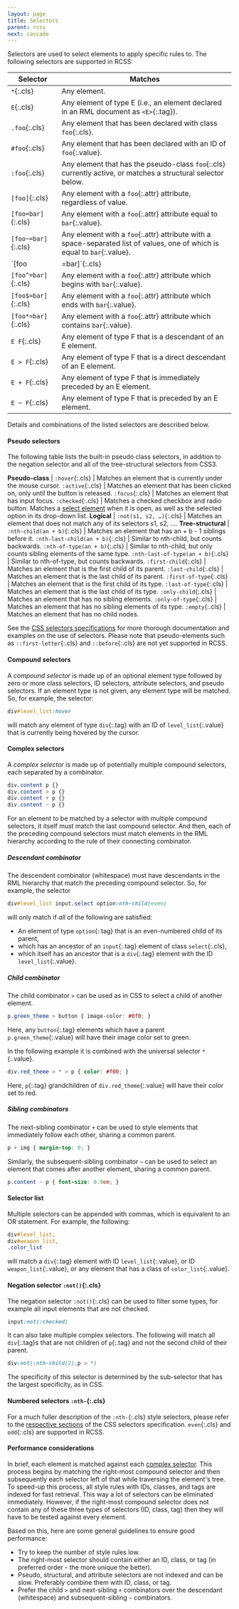 ```yaml
---
layout: page
title: Selectors
parent: rcss
next: cascade
---
```


Selectors are used to select elements to apply specific rules to. The following selectors are supported in RCSS:

Selector            | Matches
---                 | ---
`*`{:.cls}          | Any element.
`E`{:.cls}          | Any element of type E (i.e., an element declared in an RML document as `<E>`{:.tag}).
`.foo`{:.cls}       | Any element that has been declared with class `foo`{:.cls}.
`#foo`{:.cls}       | Any element that has been declared with an ID of `foo`{:.value}.
`:foo`{:.cls}       | Any element that has the pseudo-class `foo`{:.cls} currently active, or matches a structural selector below.
`[foo]`{:.cls}      | Any element with a `foo`{:.attr} attribute, regardless of value.
`[foo=bar]`{:.cls}  | Any element with a `foo`{:.attr} attribute equal to `bar`{:.value}.
`[foo~=bar]`{:.cls} | Any element with a `foo`{:.attr} attribute with a space-separated list of values, one of which is equal to `bar`{:.value}.
`[foo|=bar]`{:.cls} | Any element with a `foo`{:.attr} attribute equal to `bar`{:.value} or which begins with `bar-`{:.value} including the hyphen.
`[foo^=bar]`{:.cls} | Any element with a `foo`{:.attr} attribute which begins with `bar`{:.value}.
`[foo$=bar]`{:.cls} | Any element with a `foo`{:.attr} attribute which ends with `bar`{:.value}.
`[foo*=bar]`{:.cls} | Any element with a `foo`{:.attr} attribute which contains `bar`{:.value}.
`E F`{:.cls}        | Any element of type F that is a descendant of an E element.
`E > F`{:.cls}      | Any element of type F that is a direct descendant of an E element.
`E + F`{:.cls}      | Any element of type F that is immediately preceded by an E element.
`E ~ F`{:.cls}      | Any element of type F that is preceded by an E element.

Details and combinations of the listed selectors are described below.


#### Pseudo selectors

The following table lists the built-in pseudo class selectors, in addition to the negation selector and all of the tree-structural selectors from CSS3. 

**Pseudo-class**                    |
`:hover`{:.cls}                     | Matches an element that is currently under the mouse cursor.
`:active`{:.cls}                    | Matches an element that has been clicked on, only until the button is released.
`:focus`{:.cls}                     | Matches an element that has input focus.
`:checked`{:.cls}                   | Matches a checked checkbox and radio button. Matches a [select element]({{"pages/cpp_manual/element_packages/form.html#drop-down-select-box"|relative_url}}) when it is open, as well as the selected option in its drop-down list.
**Logical**                         |
`:not(s1, s2, …)`{:.cls}            | Matches an element that does not match any of its selectors s1, s2, ….
**Tree-structural**                 |
`:nth-child(an + b)`{:.cls}         | Matches an element that has an + b - 1 siblings before it.
`:nth-last-child(an + b)`{:.cls}    | Similar to nth-child, but counts backwards.
`:nth-of-type(an + b)`{:.cls}       | Similar to nth-child, but only counts sibling elements of the same type.
`:nth-last-of-type(an + b)`{:.cls}  | Similar to nth-of-type, but counts backwards.
`:first-child`{:.cls}               | Matches an element that is the first child of its parent.
`:last-child`{:.cls}                | Matches an element that is the last child of its parent.
`:first-of-type`{:.cls}             | Matches an element that is the first child of its type.
`:last-of-type`{:.cls}              | Matches an element that is the last child of its type.
`:only-child`{:.cls}                | Matches an element that has no sibling elements.
`:only-of-type`{:.cls}              | Matches an element that has no sibling elements of its type.
`:empty`{:.cls}                     | Matches an element that has no child nodes.

See the [CSS selectors specifications](https://www.w3.org/TR/selectors-4/) for more thorough documentation and examples on the use of selectors. Please note that pseudo-elements such as `::first-letter`{:.cls} and `::before`{:.cls} are not yet supported in RCSS. 


#### Compound selectors

A *compound selector* is made up of an optional element type followed by zero or more class selectors, ID selectors, attribute selectors, and pseudo selectors. If an element type is not given, any element type will be matched. So, for example, the selector:

```css
div#level_list:hover
```

will match any element of type `div`{:.tag} with an ID of `level_list`{:.value} that is currently being hovered by the cursor.


#### Complex selectors

A *complex selector* is made up of potentially multiple compound selectors, each separated by a combinator. 

```css
div.content p {}
div.content > p {}
div.content + p {}
div.content ~ p {}
```
For an element to be matched by a selector with multiple compound selectors, it itself must match the last compound selector. And then, each of the preceding compound selectors must match elements in the RML hierarchy according to the rule of their connecting combinator.

##### Descendant combinator

The descendent combinator (whitespace) must have descendants in the RML hierarchy that match the preceding compound selector. So, for example, the selector

```css
div#level_list input.select option:nth-child(even)
```

will only match if *all* of the following are satisfied:
- An element of type `option`{:.tag} that is an even-numbered child of its parent,
- which has an ancestor of an `input`{:.tag} element of class `select`{:.cls},
- which itself has an ancestor that is a `div`{:.tag} element with the ID `level_list`{:.value}.

##### Child combinator

The child combinator `>` can be used as in CSS to select a child of another element.
```css
p.green_theme > button { image-color: #0f0; }
```
Here, any `button`{:.tag} elements which have a parent `p.green_theme`{:.value} will have their image color set to green.

In the following example it is combined with the universal selector `*`{:.value}.
```css
div.red_theme > * > p { color: #f00; }
```
Here, `p`{:.tag} grandchildren of `div.red_theme`{:.value} will have their color set to red.

##### Sibling combinators

The next-sibling combinator `+` can be used to style elements that immediately follow each other, sharing a common parent.
```css
p + img { margin-top: 0; }
```
Similarly, the subsequent-sibling combinator `~` can be used to select an element that comes after another element, sharing a common parent.
```css
p.content ~ p { font-size: 0.9em; }
```


#### Selector list

Multiple selectors can be appended with commas, which is equivalent to an OR statement. For example, the following:

```css
div#level_list,
div#weapon_list,
.color_list
```

will match a `div`{:.tag} element with ID `level_list`{:.value}, or ID `weapon_list`{:.value}, or any element that has a class of `color_list`{:.value}.


#### Negation selector `:not()`{:.cls}

The negation selector `:not()`{:.cls} can be used to filter some types, for example all input elements that are not checked.
```css
input:not(:checked)
```
It can also take multiple complex selectors. The following will match all `div`{:.tag}s that are not children of `p`{:.tag} and not the second child of their parent.
```css
div:not(:nth-child(2),p > *)
```
The specificity of this selector is determined by the sub-selector that has the largest specificity, as in CSS.


#### Numbered selectors `:nth-`{:.cls}

For a much fuller description of the `:nth-`{:.cls} style selectors, please refer to the [respective sections](https://www.w3.org/TR/selectors-4/#the-nth-child-pseudo) of the CSS selectors specification. `even`{:.cls} and `odd`{:.cls} are supported in RCSS.


#### Performance considerations

In brief, each element is matched against each [complex selector](#complex-selectors). This process begins by matching the right-most compound selector and then subsequently each selector left of that while traversing the element's tree. To speed-up this process, all style rules with IDs, classes, and tags are indexed for fast retrieval. This way a lot of selectors can be eliminated immediately. However, if the right-most compound selector does not contain any of these three types of selectors (ID, class, tag) then they will have to be tested against every element.

Based on this, here are some general guidelines to ensure good performance:

- Try to keep the number of style rules low.
- The right-most selector should contain either an ID, class, or tag (in preferred order - the more unique the better).
- Pseudo, structural, and attribute selectors are not indexed and can be slow. Preferably combine them with ID, class, or tag.
- Prefer the child `>` and next-sibling `+` combinators over the descendant (whitespace) and subsequent-sibling `~` combinators.
